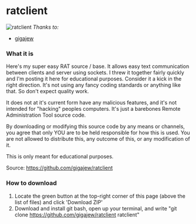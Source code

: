# ratclient
![ratclient](https://i.imgur.com/enNkRdA.png "ratclient")
*Thanks to:*
- [gigajew](https://github.com/gigajew "gigajew")

### What it is
Here's my super easy RAT source / base. It allows easy text communication between clients and server using sockets. I threw it together fairly quickly and I'm posting it here for educational purposes. Consider it a kick in the right direction. It's not using any fancy coding standards or anything like that. So don't expect quality work. 

It does not at it's current form have any malicious features, and it's not intended for "hacking" peoples computers. It's just a barebones Remote Administration Tool source code.

By downloading or modifying this source code by any means or channels, you agree that only YOU are to be held responsible for how this is used. You are not allowed to distribute this, any outcome of this, or any modification of it.

This is only meant for educational purposes.

Source: https://github.com/gigajew/ratclient

### How to download
1. Locate the green button at the top-right corner of this page (above the list of files) and click 'Download ZIP'
2. Download and install git bash, open up your terminal, and write "git clone https://github.com/gigajew/ratclient ratclient"